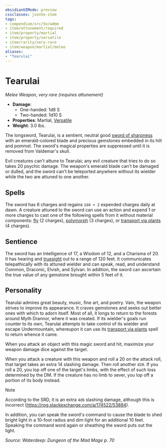 ```yaml
---
obsidianUIMode: preview
cssclasses: json5e-item
tags:
- compendium/src/5e/wdmm
- item/attunement/required
- item/property/martial
- item/property/versatile
- item/rarity/very-rare
- item/weapon/martial/melee
aliases: 
- "Tearulai"
---
```

# Tearulai
*Melee Weapon, very rare (requires attunement)*  

- **Damage**:
  - One-handed: 1d8 S
  - Two-handed: 1d10 S
- **Properties**: Martial, [Versatile](/Systems/5e/rules/item-properties.md#Versatile)
- **Weight**: 3.0 lbs.

The longsword, Tearulai, is a sentient, neutral good [sword of sharpness](/Systems/5e/items/sword-of-sharpness.md) with an emerald-colored blade and precious gemstones embedded in its hilt and pommel. The sword's magical properties are suppressed until it is removed from Valdemar's skull.

Evil creatures can't attune to Tearulai; any evil creature that tries to do so takes 20 psychic damage. The weapon's emerald blade can't be damaged or dulled, and the sword can't be teleported anywhere without its wielder while the two are attuned to one another.

## Spells

The sword has 6 charges and regains `1d4 + 2` expended charges daily at dawn. A creature attuned to the sword can use an action and expend 1 or more charges to cast one of the following spells from it without material components: [fly](/Systems/5e/spells/fly.md) (2 charges), [polymorph](/Systems/5e/spells/polymorph.md) (3 charges), or [transport via plants](/Systems/5e/spells/transport-via-plants.md) (4 charges).

## Sentience

The sword has an Intelligence of 17, a Wisdom of 12, and a Charisma of 20. It has hearing and [truesight](/Systems/5e/rules/senses.md#truesight) out to a range of 120 feet. It communicates telepathically with its attuned wielder and can speak, read, and understand Common, Draconic, Elvish, and Sylvan. In addition, the sword can ascertain the true value of any gemstone brought within 5 feet of it.

## Personality

Tearulai admires great beauty, music, fine art, and poetry. Vain, the weapon strives to improve its appearance. It craves gemstones and seeks out better ones with which to adorn itself. Most of all, it longs to return to the forests around Myth Drannor, where it was created. If its wielder's goals run counter to its own, Tearulai attempts to take control of its wielder and escape Undermountain, whereupon it can use its [transport via plants](/Systems/5e/spells/transport-via-plants.md) spell to return whence it came.

When you attack an object with this magic sword and hit, maximize your weapon damage dice against the target.

When you attack a creature with this weapon and roll a 20 on the attack roll, that target takes an extra 14 slashing damage. Then roll another `d20`. If you roll a 20, you lop off one of the target's limbs, with the effect of such loss determined by the DM. If the creature has no limb to sever, you lop off a portion of its body instead.

> [!note]
> According to the SRD, it is an extra `4d6` slashing damage, although this is incorrect (https://rpg.stackexchange.com/a/174522/53884).

In addition, you can speak the sword's command to cause the blade to shed bright light in a 10-foot radius and dim light for an additional 10 feet. Speaking the command word again or sheathing the sword puts out the light.

*Source: Waterdeep: Dungeon of the Mad Mage p. 70*